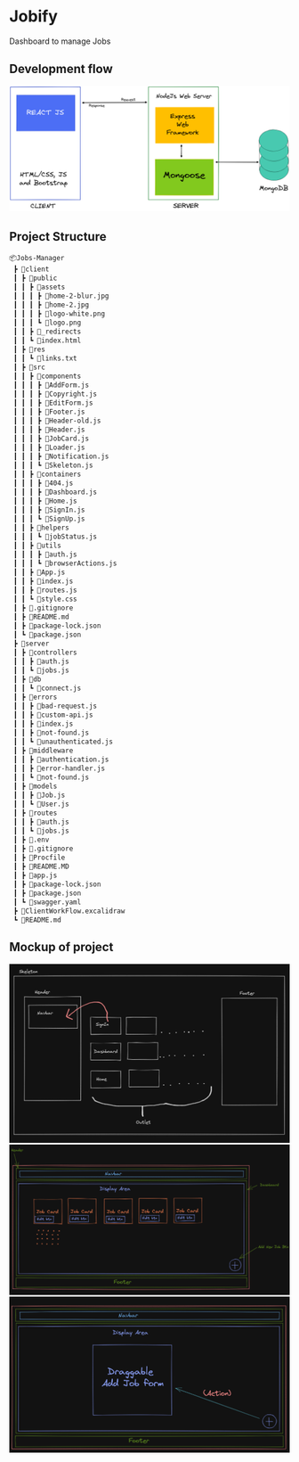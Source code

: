 # Jobify

Dashboard to manage Jobs

## Development flow

![development flow](./mockup/development_flow.png)

<!-- ![mockup 1](./mockup/development_flow.png) -->

## Project Structure

```
📦Jobs-Manager
 ┣ 📂client
 ┃ ┣ 📂public
 ┃ ┃ ┣ 📂assets
 ┃ ┃ ┃ ┣ 📜home-2-blur.jpg
 ┃ ┃ ┃ ┣ 📜home-2.jpg
 ┃ ┃ ┃ ┣ 📜logo-white.png
 ┃ ┃ ┃ ┗ 📜logo.png
 ┃ ┃ ┣ 📜_redirects
 ┃ ┃ ┗ 📜index.html
 ┃ ┣ 📂res
 ┃ ┃ ┗ 📜links.txt
 ┃ ┣ 📂src
 ┃ ┃ ┣ 📂components
 ┃ ┃ ┃ ┣ 📜AddForm.js
 ┃ ┃ ┃ ┣ 📜Copyright.js
 ┃ ┃ ┃ ┣ 📜EditForm.js
 ┃ ┃ ┃ ┣ 📜Footer.js
 ┃ ┃ ┃ ┣ 📜Header-old.js
 ┃ ┃ ┃ ┣ 📜Header.js
 ┃ ┃ ┃ ┣ 📜JobCard.js
 ┃ ┃ ┃ ┣ 📜Loader.js
 ┃ ┃ ┃ ┣ 📜Notification.js
 ┃ ┃ ┃ ┗ 📜Skeleton.js
 ┃ ┃ ┣ 📂containers
 ┃ ┃ ┃ ┣ 📜404.js
 ┃ ┃ ┃ ┣ 📜Dashboard.js
 ┃ ┃ ┃ ┣ 📜Home.js
 ┃ ┃ ┃ ┣ 📜SignIn.js
 ┃ ┃ ┃ ┗ 📜SignUp.js
 ┃ ┃ ┣ 📂helpers
 ┃ ┃ ┃ ┗ 📜jobStatus.js
 ┃ ┃ ┣ 📂utils
 ┃ ┃ ┃ ┣ 📜auth.js
 ┃ ┃ ┃ ┗ 📜browserActions.js
 ┃ ┃ ┣ 📜App.js
 ┃ ┃ ┣ 📜index.js
 ┃ ┃ ┣ 📜routes.js
 ┃ ┃ ┗ 📜style.css
 ┃ ┣ 📜.gitignore
 ┃ ┣ 📜README.md
 ┃ ┣ 📜package-lock.json
 ┃ ┗ 📜package.json
 ┣ 📂server
 ┃ ┣ 📂controllers
 ┃ ┃ ┣ 📜auth.js
 ┃ ┃ ┗ 📜jobs.js
 ┃ ┣ 📂db
 ┃ ┃ ┗ 📜connect.js
 ┃ ┣ 📂errors
 ┃ ┃ ┣ 📜bad-request.js
 ┃ ┃ ┣ 📜custom-api.js
 ┃ ┃ ┣ 📜index.js
 ┃ ┃ ┣ 📜not-found.js
 ┃ ┃ ┗ 📜unauthenticated.js
 ┃ ┣ 📂middleware
 ┃ ┃ ┣ 📜authentication.js
 ┃ ┃ ┣ 📜error-handler.js
 ┃ ┃ ┗ 📜not-found.js
 ┃ ┣ 📂models
 ┃ ┃ ┣ 📜Job.js
 ┃ ┃ ┗ 📜User.js
 ┃ ┣ 📂routes
 ┃ ┃ ┣ 📜auth.js
 ┃ ┃ ┗ 📜jobs.js
 ┃ ┣ 📜.env
 ┃ ┣ 📜.gitignore
 ┃ ┣ 📜Procfile
 ┃ ┣ 📜README.MD
 ┃ ┣ 📜app.js
 ┃ ┣ 📜package-lock.json
 ┃ ┣ 📜package.json
 ┃ ┗ 📜swagger.yaml
 ┣ 📜ClientWorkFlow.excalidraw
 ┗ 📜README.md
```

## Mockup of project

![mockup 1](./mockup/mockup_1.png)
![mockup 2](./mockup/mockup_2.png)
![mockup 3](./mockup/mockup_3.png)
